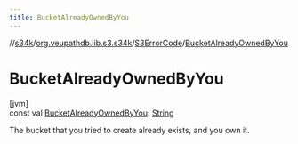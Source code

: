 ```yaml
---
title: BucketAlreadyOwnedByYou
---
```

//[s34k](../../../index.html)/[org.veupathdb.lib.s3.s34k](../index.html)/[S3ErrorCode](index.html)/[BucketAlreadyOwnedByYou](-bucket-already-owned-by-you.html)



# BucketAlreadyOwnedByYou



[jvm]\
const val [BucketAlreadyOwnedByYou](-bucket-already-owned-by-you.html): [String](https://kotlinlang.org/api/latest/jvm/stdlib/kotlin/-string/index.html)



The bucket that you tried to create already exists, and you own it.




